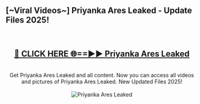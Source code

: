 <h2>[~Viral Videos~] Priyanka Ares Leaked - Update Files 2025!</h2>
<br>
<div align="center">
<h2><a href="https://betterlinks.top/A2PfLJ" rel="nofollow">🔴 CLICK HERE 🌐==►► Priyanka Ares Leaked</a></h2>
<br>
Get Priyanka Ares Leaked and all content. Now you can access all videos and pictures of Priyanka Ares Leaked. New Updated Files 2025!
<br>
<br>
<a href="https://betterlinks.top/A2PfLJ" rel="nofollow" data-target="animated-image.originalLink"><img src="https://i.ibb.co.com/WyWwxjT/player-gif2.gif" alt="Priyanka Ares Leaked" style="max-width: 100%; display: inline-block;" data-target="animated-image.originalImage"></a>
</div>
<br>
